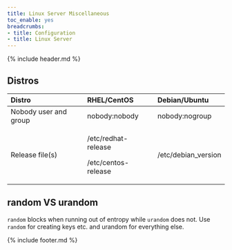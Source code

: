 ```yaml
---
title: Linux Server Miscellaneous
toc_enable: yes
breadcrumbs:
- title: Configuration
- title: Linux Server
---
```

{% include header.md %}

## Distros
<table>
  <thead>
    <tr>
      <th style="text-align:left">Distro</th>
      <th style="text-align:left">RHEL/CentOS</th>
      <th style="text-align:left">Debian/Ubuntu</th>
    </tr>
  </thead>
  <tbody>
    <tr>
      <td style="text-align:left">Nobody user and group</td>
      <td style="text-align:left">nobody:nobody</td>
      <td style="text-align:left">nobody:nogroup</td>
    </tr>
    <tr>
      <td style="text-align:left">Release file(s)</td>
      <td style="text-align:left">
        <p>/etc/redhat-release</p>
        <p>/etc/centos-release</p>
      </td>
      <td style="text-align:left">/etc/debian_version</td>
    </tr>
  </tbody>
</table>

## random VS urandom

`random` blocks when running out of entropy while `urandom` does not. Use `random` for creating keys etc. and urandom for everything else.

{% include footer.md %}
